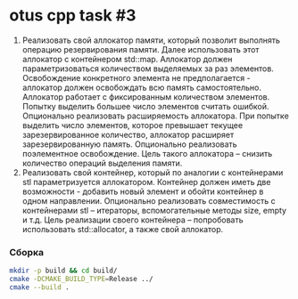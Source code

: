 # otus cpp task #3

1. Реализовать свой аллокатор памяти, который позволит выполнять операцию резервирования памяти. 
Далее использовать этот аллокатор с контейнером std::map. Аллокатор должен параметризоваться количеством выделяемых за раз элементов. 
Освобождение конкретного элемента не предполагается - аллокатор должен освобождать всю память самостоятельно.
Аллокатор работает с фиксированным количеством элементов. Попытку выделить большее число элементов считать ошибкой.
Опционально реализовать расширяемость аллокатора. 
При попытке выделить число элементов, которое превышает текущее зарезервированное количество, аллокатор расширяет зарезервированную память. Опционально реализовать поэлементное освобождение.
Цель такого аллокатора – снизить количество операций выделения памяти.
2. Реализовать свой контейнер, который по аналогии с контейнерами stl параметризуется аллокатором. 
Контейнер должен иметь две возможности - добавить новый элемент и обойти контейнер в одном направлении.
Опционально реализовать совместимость с контейнерами stl – итераторы, вспомогательные методы size, empty и т.д.
Цель реализации своего контейнера – попробовать использовать std::allocator, а также свой аллокатор. 

### Сборка

```bash
mkdir -p build && cd build/
cmake -DCMAKE_BUILD_TYPE=Release ../
cmake --build .
```

